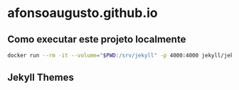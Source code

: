 # afonsoaugusto.github.io

## Como executar este projeto localmente

```bash
docker run --rm -it --volume="$PWD:/srv/jekyll" -p 4000:4000 jekyll/jekyll jekyll s --force_polling --incremental
```

## Jekyll Themes
